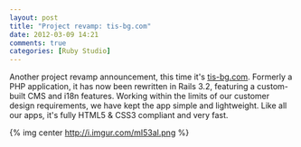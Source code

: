 ```yaml
---
layout: post
title: "Project revamp: tis-bg.com"
date: 2012-03-09 14:21
comments: true
categories: [Ruby Studio]
---
```


Another project revamp announcement, this time it's [tis-bg.com](http://www.tis-bg.com/). Formerly a PHP
application, it has now been rewritten in Rails 3.2, featuring a custom-built CMS and i18n features.
Working within the limits of our customer design requirements, we have kept the app simple and lightweight.
Like all our apps, it's fully HTML5 & CSS3 compliant and very fast.

{% img center http://i.imgur.com/mI53al.png %}
